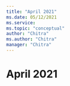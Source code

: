 ```yaml
---
title: "April 2021"
ms.date: 05/12/2021
ms.service: 
ms.topic: "conceptual"
author: "Chitra"
ms.author: "Chitra"
manager: "Chitra"
---
```


# April 2021 
